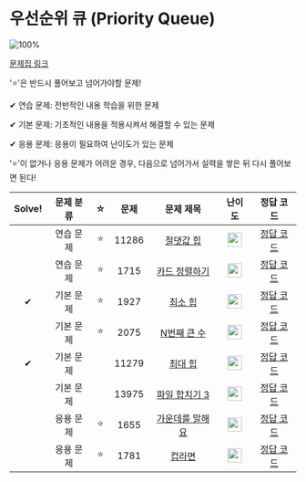 # 우선순위 큐 (Priority Queue)

![100%](https://progress-bar.dev/8/?scale=8&title=progress&width=500&color=babaca&suffix=/8)

[문제집 링크](https://www.acmicpc.net/workbook/view/9502)

'⭐️'은 반드시 풀어보고 넘어가야할 문제!

✔ 연습 문제: 전반적인 내용 학습을 위한 문제

✔ 기본 문제: 기초적인 내용을 적용시켜서 해결할 수 있는 문제

✔ 응용 문제: 응용이 필요하여 난이도가 있는 문제


'⭐️'이 없거나 응용 문제가 어려운 경우, 다음으로 넘어가서 실력을 쌓은 뒤 다시 풀어보면 된다!

| Solve! | 문제 분류 | ☆ | 문제 | 문제 제목 | 난이도 | 정답 코드 |
| :--: | :--: | :--: | :--: | :--: | :--: | :--: |
|| 연습 문제 | ⭐️ | 11286 | [절댓값 힙](https://www.acmicpc.net/problem/11286) | <img height="25px" width="25px" src="https://static.solved.ac/tier_small/10.svg"/> | [정답 코드](../0x0F_PriorityQueue/11286.cpp) |
|| 연습 문제 | ⭐️ | 1715 | [카드 정렬하기](https://www.acmicpc.net/problem/1715) | <img height="25px" width="25px" src="https://static.solved.ac/tier_small/12.svg"/> | [정답 코드](../0x0F_PriorityQueue/1715.cpp) |
| ✔ | 기본 문제 | ⭐️ | 1927 | [최소 힙](https://www.acmicpc.net/problem/1927) | <img height="25px" width="25px" src="https://static.solved.ac/tier_small/9.svg"/> | [정답 코드](../0x0F_PriorityQueue/1927.cpp) |
|| 기본 문제 | ⭐️ | 2075 | [N번째 큰 수](https://www.acmicpc.net/problem/2075) | <img height="25px" width="25px" src="https://static.solved.ac/tier_small/9.svg"/> | [정답 코드](../0x0F_PriorityQueue/2075.cpp) |
| ✔ | 기본 문제 |  | 11279 | [최대 힙](https://www.acmicpc.net/problem/11279) | <img height="25px" width="25px" src="https://static.solved.ac/tier_small/9.svg"/> | [정답 코드](../0x0F_PriorityQueue/11279.cpp) |
|| 기본 문제 |  | 13975 | [파일 합치기 3](https://www.acmicpc.net/problem/13975) | <img height="25px" width="25px" src="https://static.solved.ac/tier_small/12.svg"/> | [정답 코드](../0x0F_PriorityQueue/13975.cpp) |
|| 응용 문제 | ⭐️ | 1655 | [가운데를 말해요](https://www.acmicpc.net/problem/1655) | <img height="25px" width="25px" src="https://static.solved.ac/tier_small/14.svg"/> | [정답 코드](../0x0F_PriorityQueue/1655.cpp) |
|| 응용 문제 | ⭐️ | 1781 | [컵라면](https://www.acmicpc.net/problem/1781) | <img height="25px" width="25px" src="https://static.solved.ac/tier_small/14.svg"/> | [정답 코드](../0x0F_PriorityQueue/1781.cpp) |
